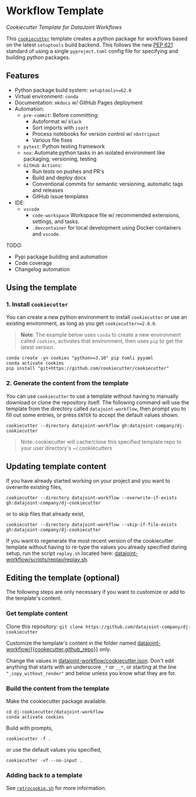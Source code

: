 <!--
conda activate base
mamba env remove -n cookies
mamba create -yn cookies "python>=3.10" pip ipykernel tomli
conda activate cookies
pip install -U "git+https://github.com/cookiecutter/cookiecutter"
pip install -U --force-reinstall nox pre-commit black flake8
mamba update -c defaults -y --all

cookiecutter -vf --directory datajoint-workflow -o .build --no-input .

find . -name "*.DS_Store" -type f -delete
find . -name ".ipynb_checkpoints" -type d -exec rm -rf {} +
find . -name "__pycache__" -type d -exec rm -rf {} +
-->

# Workflow Template

_Cookiecutter Template for DataJoint Workflows_

This [`cookiecutter`](https://cookiecutter.readthedocs.io/en/2.0.2/) template creates a python package for workflows based on the latest `setuptools` build backend. This follows the new [PEP 621](https://www.python.org/dev/peps/pep-0621/) standard of using a single `pyproject.toml` config file for specifying and building python packages.

## Features

- Python package build system: `setuptools>=62.0`
- Virtual environment: `conda`
- Documentation: `mkdocs` w/ GitHub Pages deployment
- Automation:
  - `pre-commit`: Before committing:
    - Autoformat w/ `black`
    - Sort imports with `isort`
    - Process notebooks for version control w/ `nbstripout`
    - Various file fixes
  - `pytest`: Python testing framework
  - `nox`: Automate python tasks in an isolated environment like packaging, versioning, testing
  - `GitHub Actions`: 
    - Run tests on pushes and PR's
    - Build and deploy docs
    - Conventional commits for semantic versioning, automatic tags and releases
    - GitHub issue templates
- IDE: 
  - `vscode` 
    - `code-workspace` Workspace file w/ recommended extensions, settings, and tasks.
    - `.devcontainer` for local development using Docker containers and `vscode`.

TODO:

- Pypi package building and automation
- Code coverage
- Changelog automation

## Using the template

### 1. Install `cookiecutter`

You can create a new python environment to install `cookiecutter` or use an existing environment, as long as you get `cookiecutter>=2.0.0`.

> **Note**: The example below uses `conda` to create a new environment called `cookies`, activates that environment, then uses `pip` to get the latest version.

```
conda create -yn cookies "python>=3.10" pip tomli pyyaml
conda activate cookies
pip install "git+https://github.com/cookiecutter/cookiecutter"
```

### 2. Generate the content from the template

You can use `cookiecutter` to use a template without having to manually download or clone the repository itself. The following command will use the template from the directory called `datajoint-workflow`, then prompt you to fill out some entries, or press `ENTER` to accept the default values shown.

```
cookiecutter --directory datajoint-workflow gh:datajoint-company/dj-cookiecutter
```

> Note: cookiecutter will cache/clone this specified template repo to your user directory's ~/.cookiecutters

## Updating template content 

If you have already started working on your project and you want to overwrite existing files, 

```
cookiecutter --directory datajoint-workflow --overwrite-if-exists gh:datajoint-company/dj-cookiecutter
```

or to skip files that already exist, 

```
cookiecutter --directory datajoint-workflow --skip-if-file-exists gh:datajoint-company/dj-cookiecutter
```

If you want to regenerate the most recent version of the cookiecutter template without having to re-type the values you already specified during setup, run the script `replay.sh` located here: [datajoint-workflow/scripts/replay/replay.sh](./scripts/replay/README.md).

## Editing the template (optional)

The following steps are only necessary if you want to customize or add to the template's content.

### Get template content

Clone this repository: `git clone https://github.com/datajoint-company/dj-cookiecutter`

Customize the template's content in the folder named [datajoint-workflow/{{cookecutter.github_repo}}](./{{cookiecutter.github_repo}}/README.md) only.

Change the values in [datajoint-workflow/cookiecutter.json](./cookiecutter.json). Don't edit anything that starts with an underscore `_*` or `__*`, or starting at the line `"_copy_without_render"` and below unless you know what they are for.

### Build the content from the template

Make the cookiecutter package available. 

```
cd dj-cookiecutter/datajoint-workflow
conda activate cookies
```

Build with prompts, 

```
cookiecutter -f .
```

or use the default values you specified, 

```
cookiecutter -vf --no-input .
```

### Adding back to a template

See [`retrocookie.sh`](scripts/retrocookie/README.md) for more information.
